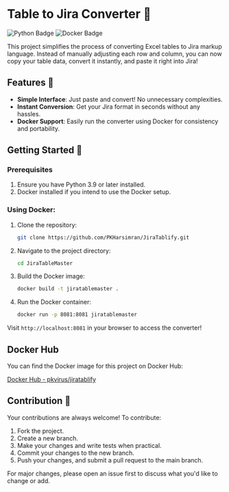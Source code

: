 # Table to Jira Converter 🔄

![Python Badge](https://img.shields.io/badge/Python-3.9-blue?logo=python)
![Docker Badge](https://img.shields.io/badge/Docker-yes-blue?logo=docker)

This project simplifies the process of converting Excel tables to Jira markup language. Instead of manually adjusting each row and column, you can now copy your table data, convert it instantly, and paste it right into Jira!

## Features 🌟

- **Simple Interface**: Just paste and convert! No unnecessary complexities.
- **Instant Conversion**: Get your Jira format in seconds without any hassles.
- **Docker Support**: Easily run the converter using Docker for consistency and portability.

## Getting Started 🚀

### Prerequisites

1. Ensure you have Python 3.9 or later installed.
2. Docker installed if you intend to use the Docker setup.

### Using Docker:

1. Clone the repository:
   ```bash
   git clone https://github.com/PKHarsimran/JiraTablify.git
   ```
2. Navigate to the project directory:
   ```bash
   cd JiraTableMaster
   ```
3. Build the Docker image:
   ```bash
   docker build -t jiratablemaster .
   ```
4. Run the Docker container:
   ```bash
   docker run -p 8081:8081 jiratablemaster
   ```

Visit `http://localhost:8081` in your browser to access the converter!

## Docker Hub

You can find the Docker image for this project on Docker Hub:

[Docker Hub - pkvirus/jiratablify](https://hub.docker.com/r/pkvirus/jiratablify/tags)


## Contribution 🤝

Your contributions are always welcome! To contribute:

1. Fork the project.
2. Create a new branch.
3. Make your changes and write tests when practical.
4. Commit your changes to the new branch.
5. Push your changes, and submit a pull request to the main branch.

For major changes, please open an issue first to discuss what you'd like to change or add.
